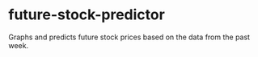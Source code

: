 # future-stock-predictor
Graphs and predicts future stock prices based on the data from the past week.
